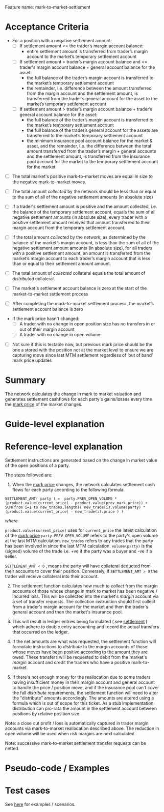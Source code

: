 Feature name: mark-to-market-settlement

# Acceptance Criteria

- For a position with a negative settlement amount:
  - [ ] If settlement amount <= the trader’s margin account balance: 
    - entire settlement amount is transferred from trader’s margin account to the market’s temporary settlement account
  - [ ] If settlement amount > trader’s margin account balance  and <= trader's margin account balance + general account balance for the asset: 
    - the full balance of the trader’s margin account is transferred to the market’s temporary settlement account
    - the remainder, i.e. difference between the amount transferred from the margin account and the settlement amount, is transferred from the trader’s general account for the asset to the market’s temporary settlement account
  - [ ] If settlement amount > trader’s margin account balance + trader’s general account balance for the asset: 
    - the full balance of the trader’s margin account is transferred to the market’s temporary settlement account
    - the full balance of the trader’s general account for the assets are transferred to the market’s temporary settlement account
    - the minimum insurance pool account balance for the market & asset, and the remainder, i.e. the difference between the total amount transferred from the trader’s margin + general accounts and the settlement amount, is transferred from the insurance pool account for the market to the temporary settlement account for the market

- [ ] The total market's positive mark-to-market moves are equal in size to the negative mark-to-market moves.
- [ ] The total amount *collected* by the network should be less than  or equal to the sum of all of the negative settlement amounts (in absolute size)
- [ ] If a trader's settlement amount is positive and the amount collected, i.e. the balance of the temporary settlement account, equals the sum of all negative settlement amounts (in absolute size), every trader with a positive settlement amount receives that amount transferred to their margin account from the temporary settlement account.
-  [ ] If the total amount *collected* by the network, as determined by the balance of the market’s margin account, is less than the sum of all of the negative settlement amount amounts (in absolute size), for all traders with a positive settlement amount, an amount  is transferred from the market’s margin account to each trader’s margin account that is less than or equal to their settlement amount amount.
- [ ] The total amount of *collected* collateral equals the total amount of *distributed* collateral.

- [ ] The market's settlement account balance is zero at the start of the market-to-market settlement process
- [ ] After completing the mark-to-market settlement process, the market’s settlement account balance is zero
- If the mark price hasn't changed:
  - [ ] A trader with no change in open position size has no transfers in or out of their margin account
  - [ ] A trader with no change in open volume:
- [ ] Not sure if this is testable now, but previous mark price should be the one a stored with the position not at the market level to ensure we are capturing move since last MTM settlement regardless of ‘out of band’ mark price updates



# Summary
The network calculates the change in mark to market valuation and generates settlement cashflows for each party's gains/losses every time the [mark price](./0009-mark-price.md) of the market changes.

# Guide-level explanation


# Reference-level explanation

Settlement instructions are generated based on the change in market value of the open positions of a party.  

The steps followed are:

1. When the [mark price](./0009-mark-price.md) changes, the network calculates settlement cash flows for each party according to the following formula.

```
SETTLEMENT_AMT( party ) =  party.PREV_OPEN_VOLUME * (product.value(current_price) - product.value(prev_mark_price)) + SUM(from i=1 to new_trades.length)( new_trade(i).volume(party) * (product.value(current_price) - new_trade(i).price ) )
```

*where*

```product.value(current_price)``` uses for ```current_price``` the latest calculation of the [mark price](./0009-mark-price.md)
```party.PREV_OPEN_VOLUME``` refers to the party's open volume at the last MTM calculation.
```new_trades``` refers to any trades that the party has been involved in since the last MTM calculation.
```volume(party)``` is the (signed) volume  of the trade i.e. +ve if the party was a buyer and -ve if a seller.

```SETTLEMENT_AMT < 0``` , means the party will have collateral deducted from their accounts to cover their position.  Conversely,  if  ```SETTLEMENT_AMT > 0```  the trader will receive collateral  into their account.


2. The settlement function calculates how much to *collect* from the margin accounts of those whose change in mark to market has been negative / incurred loss.  This will be collected into the market's *margin* account via a set of transfer requests.  The collection instruction should first collect from a trader's margin account for the market and then the trader's general account and then the market's insurance pool.  

3. This will result in ledger entries  being formulated ( see [settlement](./0002-settlement.md) ) which adhere to double entry accounting and record the actual transfers that occurred on the ledger.

4. If the net amounts are what was requested, the settlement function will formulate instructions to *distribute* to the margin accounts of those whose moves have been positive according to the amount they are owed. These transfers will be requested to debit from the market's *margin* account and credit the traders who have a  positive mark-to-market.

5. If there's not enough money for the reallocation due to some traders having insufficient money in their margin account and general account to handle the price / position move, and if the insurance pool can't cover the full *distribute* requirements, the settlement function will need to alter the "distribute" amounts accordingly. The amounts are altered using a formula which is out of scope for this ticket. As a stub implementation distribution can pro-rata the amount in the settlement account between positions by relative position size.

Note: a close out profit / loss is automatically captured in trader margin accounts via mark-to-market reallocation described above. The reduction in open volume will be used when risk margins are next calculated.

Note: successive mark-to-market settlement transfer requests can be netted.

# Pseudo-code / Examples



# Test cases

See [here](https://drive.google.com/file/d/18o_sCC5OLS59is4cvSce8lcxQAigCrB1/view?usp=sharing) for examples / scenarios.


